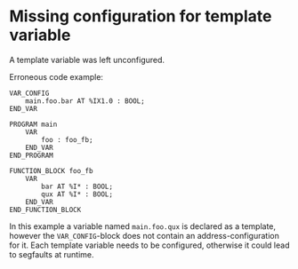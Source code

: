 # Missing configuration for template variable

A template variable was left unconfigured.

Erroneous code example:
```
VAR_CONFIG
    main.foo.bar AT %IX1.0 : BOOL;
END_VAR

PROGRAM main
    VAR
        foo : foo_fb;
    END_VAR
END_PROGRAM

FUNCTION_BLOCK foo_fb
    VAR
        bar AT %I* : BOOL;
        qux AT %I* : BOOL;
    END_VAR
END_FUNCTION_BLOCK
```

In this example a variable named `main.foo.qux` is declared as a template, however the `VAR_CONFIG`-block does not contain
an address-configuration for it. Each template variable needs to be configured, otherwise it could lead to segfaults at runtime.